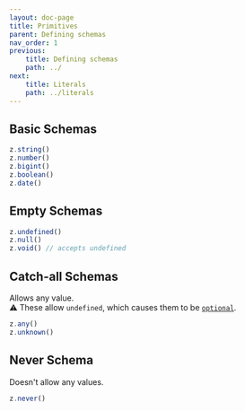 ```yaml
---
layout: doc-page
title: Primitives
parent: Defining schemas
nav_order: 1
previous:
    title: Defining schemas
    path: ../
next:
    title: Literals
    path: ../literals
---
```


## Basic Schemas
```ts
z.string()
z.number()
z.bigint()
z.boolean()
z.date()
```

## Empty Schemas
```ts
z.undefined()
z.null()
z.void() // accepts undefined
```

## Catch-all Schemas
Allows any value.<br>
⚠️ These allow `undefined`, which causes them to be [`optional`](/docs/defining-schemas/optional/).
```ts
z.any()
z.unknown()
```

## Never Schema
Doesn't allow any values.
```ts
z.never()
```